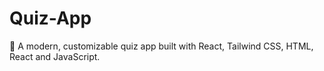 # Quiz-App
🎯 A modern, customizable quiz app built with React, Tailwind CSS, HTML, React and JavaScript.
